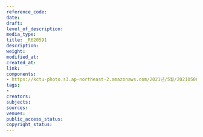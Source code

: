 ```yaml
---
reference_code: 
date: 
draft: 
level_of_description: 
media_type: 
title: _R620591
description: 
weight: 
modified_at: 
created_at: 
link: 
components:
- https://kctu-photo.s3.ap-northeast-2.amazonaws.com/2021년/5월/20210506_최저임금위원회+권순원+공익위원+사퇴촉구+기자회견/서울본부/_R620591.jpg
tags:
- 
creators: 
subjects: 
sources: 
venues: 
public_access_status: 
copyright_status: 
---
```

